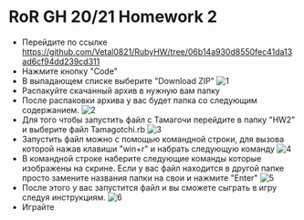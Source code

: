 # RoR GH 20/21 Homework 2
- Перейдите по ссылке https://github.com/Vetal0821/RubyHW/tree/06b14a930d8550fec41da13ad6cf94dd239cd311
- Нажмите кнопку "Code"
- В выпадающем списке выберите "Download ZIP"
![1](https://user-images.githubusercontent.com/23245855/98832236-40985300-2445-11eb-9164-621edba354ae.png)
- Распакуйте скачанный архив в нужную вам папку
- После распаковки архива у вас будет папка со следующим содержанием.
![2](https://user-images.githubusercontent.com/23245855/98832572-a684da80-2445-11eb-9d83-c96430499aa4.png)
- Для того чтобы запустить файл с Тамагочи перейдите в папку "HW2" и выберите файл Tamagotchi.rb
![3](https://user-images.githubusercontent.com/23245855/98833118-565a4800-2446-11eb-97dc-19dbc55a2825.png)
- Запустить файл можно с помощью командной строки, для вызова которой нажав клавиши "win+r" и набрать следующую команду
![4](https://user-images.githubusercontent.com/23245855/98834017-6161a800-2447-11eb-8c18-c001c4750425.png)
- В командной строке наберите следующие команды которые изображены на скрине. Если у вас файл находится в другой папке просто замените названия папки на свои и нажмите "Enter"
![5](https://user-images.githubusercontent.com/23245855/98835108-acc88600-2448-11eb-8ca1-ccaa68cf1500.png)
- После этого у вас запустится файл и вы сможете сыграть в игру следуя инструкциям.
![6](https://user-images.githubusercontent.com/23245855/98835534-38421700-2449-11eb-97e9-5b0488073055.png)
- Играйте
